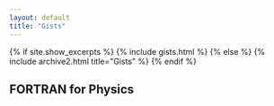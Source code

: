 ```yaml
---
layout: default
title: "Gists"
---
```


{% if site.show_excerpts %}
  {% include gists.html %}
{% else %}
  {% include archive2.html title="Gists" %}
{% endif %}


## FORTRAN for Physics
<script src="https://gist.github.com/rajeshkumarkarra/e86202a9839c81d5bf1210192b04afae.js?file=gist.md"></script>









